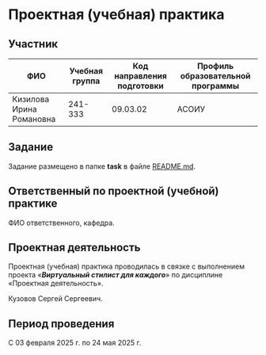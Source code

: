 # Проектная (учебная) практика
## Участник

| ФИО | Учебная группа | Код направления подготовки | Профиль образовательной программы |
|-|-|-|-|
| Кизилова Ирина Романовна |241-333|09.03.02|АСОИУ|

## Задание

Задание размещено в папке **task** в файле [README.md](task/README.md).

## Ответственный по проектной (учебной) практике

ФИО ответственного, кафедра.

## Проектная деятельность

Проектная (учебная) практика проводилась в связке с выполнением проекта «***Виртуальный стилист для каждого***» по дисциплине «Проектная деятельность».

Кузовов Сергей Сергеевич.

## Период проведения

С 03 февраля 2025 г. по 24 мая 2025 г.

